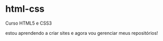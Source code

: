 # html-css
 Curso HTML5 e CSS3

 estou aprendendo a criar sites e agora vou gerenciar meus repositórios!
